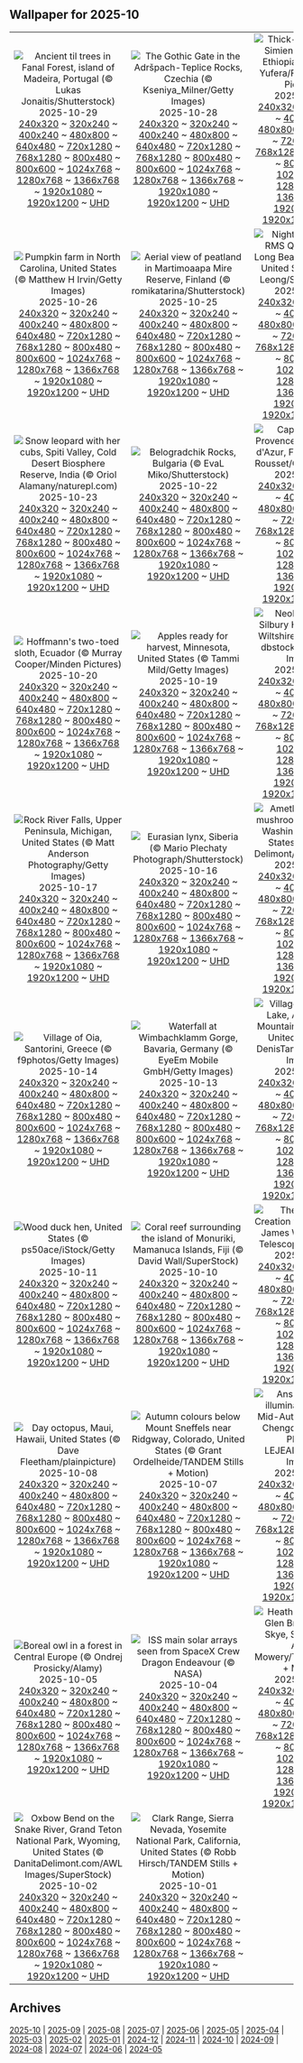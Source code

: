 ## Wallpaper for 2025-10
|      |      |      |
| :----: | :----: | :----: |
|![Ancient til trees in Fanal Forest, island of Madeira, Portugal (© Lukas Jonaitis/Shutterstock)](https://www.bing.com/th?id=OHR.FanalForest_ROW0809161285_320x240.jpg)<br />2025-10-29<br />[240x320](https://www.bing.com/th?id=OHR.FanalForest_ROW0809161285_240x320.jpg) ~ [320x240](https://www.bing.com/th?id=OHR.FanalForest_ROW0809161285_320x240.jpg) ~ [400x240](https://www.bing.com/th?id=OHR.FanalForest_ROW0809161285_400x240.jpg) ~ [480x800](https://www.bing.com/th?id=OHR.FanalForest_ROW0809161285_480x800.jpg) ~ [640x480](https://www.bing.com/th?id=OHR.FanalForest_ROW0809161285_640x480.jpg) ~ [720x1280](https://www.bing.com/th?id=OHR.FanalForest_ROW0809161285_720x1280.jpg) ~ [768x1280](https://www.bing.com/th?id=OHR.FanalForest_ROW0809161285_768x1280.jpg) ~ [800x480](https://www.bing.com/th?id=OHR.FanalForest_ROW0809161285_800x480.jpg) ~ [800x600](https://www.bing.com/th?id=OHR.FanalForest_ROW0809161285_800x600.jpg) ~ [1024x768](https://www.bing.com/th?id=OHR.FanalForest_ROW0809161285_1024x768.jpg) ~ [1280x768](https://www.bing.com/th?id=OHR.FanalForest_ROW0809161285_1280x768.jpg) ~ [1366x768](https://www.bing.com/th?id=OHR.FanalForest_ROW0809161285_1366x768.jpg) ~ [1920x1080](https://www.bing.com/th?id=OHR.FanalForest_ROW0809161285_1920x1080.jpg) ~ [1920x1200](https://www.bing.com/th?id=OHR.FanalForest_ROW0809161285_1920x1200.jpg) ~ [UHD](https://www.bing.com/th?id=OHR.FanalForest_ROW0809161285_UHD.jpg)|![The Gothic Gate in the Adršpach-Teplice Rocks, Czechia (© Kseniya_Milner/Getty Images)](https://www.bing.com/th?id=OHR.TepliceRocks_ROW0717999002_320x240.jpg)<br />2025-10-28<br />[240x320](https://www.bing.com/th?id=OHR.TepliceRocks_ROW0717999002_240x320.jpg) ~ [320x240](https://www.bing.com/th?id=OHR.TepliceRocks_ROW0717999002_320x240.jpg) ~ [400x240](https://www.bing.com/th?id=OHR.TepliceRocks_ROW0717999002_400x240.jpg) ~ [480x800](https://www.bing.com/th?id=OHR.TepliceRocks_ROW0717999002_480x800.jpg) ~ [640x480](https://www.bing.com/th?id=OHR.TepliceRocks_ROW0717999002_640x480.jpg) ~ [720x1280](https://www.bing.com/th?id=OHR.TepliceRocks_ROW0717999002_720x1280.jpg) ~ [768x1280](https://www.bing.com/th?id=OHR.TepliceRocks_ROW0717999002_768x1280.jpg) ~ [800x480](https://www.bing.com/th?id=OHR.TepliceRocks_ROW0717999002_800x480.jpg) ~ [800x600](https://www.bing.com/th?id=OHR.TepliceRocks_ROW0717999002_800x600.jpg) ~ [1024x768](https://www.bing.com/th?id=OHR.TepliceRocks_ROW0717999002_1024x768.jpg) ~ [1280x768](https://www.bing.com/th?id=OHR.TepliceRocks_ROW0717999002_1280x768.jpg) ~ [1366x768](https://www.bing.com/th?id=OHR.TepliceRocks_ROW0717999002_1366x768.jpg) ~ [1920x1080](https://www.bing.com/th?id=OHR.TepliceRocks_ROW0717999002_1920x1080.jpg) ~ [1920x1200](https://www.bing.com/th?id=OHR.TepliceRocks_ROW0717999002_1920x1200.jpg) ~ [UHD](https://www.bing.com/th?id=OHR.TepliceRocks_ROW0717999002_UHD.jpg)|![Thick-billed raven, Simien Mountains, Ethiopia (© Ignacio Yufera/FLPA/Minden Pictures)](https://www.bing.com/th?id=OHR.AfricanRaven_ROW0614133197_320x240.jpg)<br />2025-10-27<br />[240x320](https://www.bing.com/th?id=OHR.AfricanRaven_ROW0614133197_240x320.jpg) ~ [320x240](https://www.bing.com/th?id=OHR.AfricanRaven_ROW0614133197_320x240.jpg) ~ [400x240](https://www.bing.com/th?id=OHR.AfricanRaven_ROW0614133197_400x240.jpg) ~ [480x800](https://www.bing.com/th?id=OHR.AfricanRaven_ROW0614133197_480x800.jpg) ~ [640x480](https://www.bing.com/th?id=OHR.AfricanRaven_ROW0614133197_640x480.jpg) ~ [720x1280](https://www.bing.com/th?id=OHR.AfricanRaven_ROW0614133197_720x1280.jpg) ~ [768x1280](https://www.bing.com/th?id=OHR.AfricanRaven_ROW0614133197_768x1280.jpg) ~ [800x480](https://www.bing.com/th?id=OHR.AfricanRaven_ROW0614133197_800x480.jpg) ~ [800x600](https://www.bing.com/th?id=OHR.AfricanRaven_ROW0614133197_800x600.jpg) ~ [1024x768](https://www.bing.com/th?id=OHR.AfricanRaven_ROW0614133197_1024x768.jpg) ~ [1280x768](https://www.bing.com/th?id=OHR.AfricanRaven_ROW0614133197_1280x768.jpg) ~ [1366x768](https://www.bing.com/th?id=OHR.AfricanRaven_ROW0614133197_1366x768.jpg) ~ [1920x1080](https://www.bing.com/th?id=OHR.AfricanRaven_ROW0614133197_1920x1080.jpg) ~ [1920x1200](https://www.bing.com/th?id=OHR.AfricanRaven_ROW0614133197_1920x1200.jpg) ~ [UHD](https://www.bing.com/th?id=OHR.AfricanRaven_ROW0614133197_UHD.jpg)|
|![Pumpkin farm in North Carolina, United States (© Matthew H Irvin/Getty Images)](https://www.bing.com/th?id=OHR.PumpkinFarm_ROW0518823159_320x240.jpg)<br />2025-10-26<br />[240x320](https://www.bing.com/th?id=OHR.PumpkinFarm_ROW0518823159_240x320.jpg) ~ [320x240](https://www.bing.com/th?id=OHR.PumpkinFarm_ROW0518823159_320x240.jpg) ~ [400x240](https://www.bing.com/th?id=OHR.PumpkinFarm_ROW0518823159_400x240.jpg) ~ [480x800](https://www.bing.com/th?id=OHR.PumpkinFarm_ROW0518823159_480x800.jpg) ~ [640x480](https://www.bing.com/th?id=OHR.PumpkinFarm_ROW0518823159_640x480.jpg) ~ [720x1280](https://www.bing.com/th?id=OHR.PumpkinFarm_ROW0518823159_720x1280.jpg) ~ [768x1280](https://www.bing.com/th?id=OHR.PumpkinFarm_ROW0518823159_768x1280.jpg) ~ [800x480](https://www.bing.com/th?id=OHR.PumpkinFarm_ROW0518823159_800x480.jpg) ~ [800x600](https://www.bing.com/th?id=OHR.PumpkinFarm_ROW0518823159_800x600.jpg) ~ [1024x768](https://www.bing.com/th?id=OHR.PumpkinFarm_ROW0518823159_1024x768.jpg) ~ [1280x768](https://www.bing.com/th?id=OHR.PumpkinFarm_ROW0518823159_1280x768.jpg) ~ [1366x768](https://www.bing.com/th?id=OHR.PumpkinFarm_ROW0518823159_1366x768.jpg) ~ [1920x1080](https://www.bing.com/th?id=OHR.PumpkinFarm_ROW0518823159_1920x1080.jpg) ~ [1920x1200](https://www.bing.com/th?id=OHR.PumpkinFarm_ROW0518823159_1920x1200.jpg) ~ [UHD](https://www.bing.com/th?id=OHR.PumpkinFarm_ROW0518823159_UHD.jpg)|![Aerial view of peatland in Martimoaapa Mire Reserve, Finland (© romikatarina/Shutterstock)](https://www.bing.com/th?id=OHR.MartimoaapaFinland_ROW0416444680_320x240.jpg)<br />2025-10-25<br />[240x320](https://www.bing.com/th?id=OHR.MartimoaapaFinland_ROW0416444680_240x320.jpg) ~ [320x240](https://www.bing.com/th?id=OHR.MartimoaapaFinland_ROW0416444680_320x240.jpg) ~ [400x240](https://www.bing.com/th?id=OHR.MartimoaapaFinland_ROW0416444680_400x240.jpg) ~ [480x800](https://www.bing.com/th?id=OHR.MartimoaapaFinland_ROW0416444680_480x800.jpg) ~ [640x480](https://www.bing.com/th?id=OHR.MartimoaapaFinland_ROW0416444680_640x480.jpg) ~ [720x1280](https://www.bing.com/th?id=OHR.MartimoaapaFinland_ROW0416444680_720x1280.jpg) ~ [768x1280](https://www.bing.com/th?id=OHR.MartimoaapaFinland_ROW0416444680_768x1280.jpg) ~ [800x480](https://www.bing.com/th?id=OHR.MartimoaapaFinland_ROW0416444680_800x480.jpg) ~ [800x600](https://www.bing.com/th?id=OHR.MartimoaapaFinland_ROW0416444680_800x600.jpg) ~ [1024x768](https://www.bing.com/th?id=OHR.MartimoaapaFinland_ROW0416444680_1024x768.jpg) ~ [1280x768](https://www.bing.com/th?id=OHR.MartimoaapaFinland_ROW0416444680_1280x768.jpg) ~ [1366x768](https://www.bing.com/th?id=OHR.MartimoaapaFinland_ROW0416444680_1366x768.jpg) ~ [1920x1080](https://www.bing.com/th?id=OHR.MartimoaapaFinland_ROW0416444680_1920x1080.jpg) ~ [1920x1200](https://www.bing.com/th?id=OHR.MartimoaapaFinland_ROW0416444680_1920x1200.jpg) ~ [UHD](https://www.bing.com/th?id=OHR.MartimoaapaFinland_ROW0416444680_UHD.jpg)|![Night view of the RMS Queen Mary, Long Beach, California, United States (© Kit Leong/Shutterstock)](https://www.bing.com/th?id=OHR.QueenMary_ROW0248943301_320x240.jpg)<br />2025-10-24<br />[240x320](https://www.bing.com/th?id=OHR.QueenMary_ROW0248943301_240x320.jpg) ~ [320x240](https://www.bing.com/th?id=OHR.QueenMary_ROW0248943301_320x240.jpg) ~ [400x240](https://www.bing.com/th?id=OHR.QueenMary_ROW0248943301_400x240.jpg) ~ [480x800](https://www.bing.com/th?id=OHR.QueenMary_ROW0248943301_480x800.jpg) ~ [640x480](https://www.bing.com/th?id=OHR.QueenMary_ROW0248943301_640x480.jpg) ~ [720x1280](https://www.bing.com/th?id=OHR.QueenMary_ROW0248943301_720x1280.jpg) ~ [768x1280](https://www.bing.com/th?id=OHR.QueenMary_ROW0248943301_768x1280.jpg) ~ [800x480](https://www.bing.com/th?id=OHR.QueenMary_ROW0248943301_800x480.jpg) ~ [800x600](https://www.bing.com/th?id=OHR.QueenMary_ROW0248943301_800x600.jpg) ~ [1024x768](https://www.bing.com/th?id=OHR.QueenMary_ROW0248943301_1024x768.jpg) ~ [1280x768](https://www.bing.com/th?id=OHR.QueenMary_ROW0248943301_1280x768.jpg) ~ [1366x768](https://www.bing.com/th?id=OHR.QueenMary_ROW0248943301_1366x768.jpg) ~ [1920x1080](https://www.bing.com/th?id=OHR.QueenMary_ROW0248943301_1920x1080.jpg) ~ [1920x1200](https://www.bing.com/th?id=OHR.QueenMary_ROW0248943301_1920x1200.jpg) ~ [UHD](https://www.bing.com/th?id=OHR.QueenMary_ROW0248943301_UHD.jpg)|
|![Snow leopard with her cubs, Spiti Valley, Cold Desert Biosphere Reserve, India (© Oriol Alamany/naturepl.com)](https://www.bing.com/th?id=OHR.SnowLeopard_ROW0153710664_320x240.jpg)<br />2025-10-23<br />[240x320](https://www.bing.com/th?id=OHR.SnowLeopard_ROW0153710664_240x320.jpg) ~ [320x240](https://www.bing.com/th?id=OHR.SnowLeopard_ROW0153710664_320x240.jpg) ~ [400x240](https://www.bing.com/th?id=OHR.SnowLeopard_ROW0153710664_400x240.jpg) ~ [480x800](https://www.bing.com/th?id=OHR.SnowLeopard_ROW0153710664_480x800.jpg) ~ [640x480](https://www.bing.com/th?id=OHR.SnowLeopard_ROW0153710664_640x480.jpg) ~ [720x1280](https://www.bing.com/th?id=OHR.SnowLeopard_ROW0153710664_720x1280.jpg) ~ [768x1280](https://www.bing.com/th?id=OHR.SnowLeopard_ROW0153710664_768x1280.jpg) ~ [800x480](https://www.bing.com/th?id=OHR.SnowLeopard_ROW0153710664_800x480.jpg) ~ [800x600](https://www.bing.com/th?id=OHR.SnowLeopard_ROW0153710664_800x600.jpg) ~ [1024x768](https://www.bing.com/th?id=OHR.SnowLeopard_ROW0153710664_1024x768.jpg) ~ [1280x768](https://www.bing.com/th?id=OHR.SnowLeopard_ROW0153710664_1280x768.jpg) ~ [1366x768](https://www.bing.com/th?id=OHR.SnowLeopard_ROW0153710664_1366x768.jpg) ~ [1920x1080](https://www.bing.com/th?id=OHR.SnowLeopard_ROW0153710664_1920x1080.jpg) ~ [1920x1200](https://www.bing.com/th?id=OHR.SnowLeopard_ROW0153710664_1920x1200.jpg) ~ [UHD](https://www.bing.com/th?id=OHR.SnowLeopard_ROW0153710664_UHD.jpg)|![Belogradchik Rocks, Bulgaria (© EvaL Miko/Shutterstock)](https://www.bing.com/th?id=OHR.BulgariaRocks_ROW0047570938_320x240.jpg)<br />2025-10-22<br />[240x320](https://www.bing.com/th?id=OHR.BulgariaRocks_ROW0047570938_240x320.jpg) ~ [320x240](https://www.bing.com/th?id=OHR.BulgariaRocks_ROW0047570938_320x240.jpg) ~ [400x240](https://www.bing.com/th?id=OHR.BulgariaRocks_ROW0047570938_400x240.jpg) ~ [480x800](https://www.bing.com/th?id=OHR.BulgariaRocks_ROW0047570938_480x800.jpg) ~ [640x480](https://www.bing.com/th?id=OHR.BulgariaRocks_ROW0047570938_640x480.jpg) ~ [720x1280](https://www.bing.com/th?id=OHR.BulgariaRocks_ROW0047570938_720x1280.jpg) ~ [768x1280](https://www.bing.com/th?id=OHR.BulgariaRocks_ROW0047570938_768x1280.jpg) ~ [800x480](https://www.bing.com/th?id=OHR.BulgariaRocks_ROW0047570938_800x480.jpg) ~ [800x600](https://www.bing.com/th?id=OHR.BulgariaRocks_ROW0047570938_800x600.jpg) ~ [1024x768](https://www.bing.com/th?id=OHR.BulgariaRocks_ROW0047570938_1024x768.jpg) ~ [1280x768](https://www.bing.com/th?id=OHR.BulgariaRocks_ROW0047570938_1280x768.jpg) ~ [1366x768](https://www.bing.com/th?id=OHR.BulgariaRocks_ROW0047570938_1366x768.jpg) ~ [1920x1080](https://www.bing.com/th?id=OHR.BulgariaRocks_ROW0047570938_1920x1080.jpg) ~ [1920x1200](https://www.bing.com/th?id=OHR.BulgariaRocks_ROW0047570938_1920x1200.jpg) ~ [UHD](https://www.bing.com/th?id=OHR.BulgariaRocks_ROW0047570938_UHD.jpg)|![Cap d'Antibes, Provence-Alpes-Côte d'Azur, France (© Eric Rousset/Getty Images)](https://www.bing.com/th?id=OHR.CapAntibes_ROW9927091167_320x240.jpg)<br />2025-10-21<br />[240x320](https://www.bing.com/th?id=OHR.CapAntibes_ROW9927091167_240x320.jpg) ~ [320x240](https://www.bing.com/th?id=OHR.CapAntibes_ROW9927091167_320x240.jpg) ~ [400x240](https://www.bing.com/th?id=OHR.CapAntibes_ROW9927091167_400x240.jpg) ~ [480x800](https://www.bing.com/th?id=OHR.CapAntibes_ROW9927091167_480x800.jpg) ~ [640x480](https://www.bing.com/th?id=OHR.CapAntibes_ROW9927091167_640x480.jpg) ~ [720x1280](https://www.bing.com/th?id=OHR.CapAntibes_ROW9927091167_720x1280.jpg) ~ [768x1280](https://www.bing.com/th?id=OHR.CapAntibes_ROW9927091167_768x1280.jpg) ~ [800x480](https://www.bing.com/th?id=OHR.CapAntibes_ROW9927091167_800x480.jpg) ~ [800x600](https://www.bing.com/th?id=OHR.CapAntibes_ROW9927091167_800x600.jpg) ~ [1024x768](https://www.bing.com/th?id=OHR.CapAntibes_ROW9927091167_1024x768.jpg) ~ [1280x768](https://www.bing.com/th?id=OHR.CapAntibes_ROW9927091167_1280x768.jpg) ~ [1366x768](https://www.bing.com/th?id=OHR.CapAntibes_ROW9927091167_1366x768.jpg) ~ [1920x1080](https://www.bing.com/th?id=OHR.CapAntibes_ROW9927091167_1920x1080.jpg) ~ [1920x1200](https://www.bing.com/th?id=OHR.CapAntibes_ROW9927091167_1920x1200.jpg) ~ [UHD](https://www.bing.com/th?id=OHR.CapAntibes_ROW9927091167_UHD.jpg)|
|![Hoffmann's two-toed sloth, Ecuador (© Murray Cooper/Minden Pictures)](https://www.bing.com/th?id=OHR.HoffmansSloth_ROW9786631767_320x240.jpg)<br />2025-10-20<br />[240x320](https://www.bing.com/th?id=OHR.HoffmansSloth_ROW9786631767_240x320.jpg) ~ [320x240](https://www.bing.com/th?id=OHR.HoffmansSloth_ROW9786631767_320x240.jpg) ~ [400x240](https://www.bing.com/th?id=OHR.HoffmansSloth_ROW9786631767_400x240.jpg) ~ [480x800](https://www.bing.com/th?id=OHR.HoffmansSloth_ROW9786631767_480x800.jpg) ~ [640x480](https://www.bing.com/th?id=OHR.HoffmansSloth_ROW9786631767_640x480.jpg) ~ [720x1280](https://www.bing.com/th?id=OHR.HoffmansSloth_ROW9786631767_720x1280.jpg) ~ [768x1280](https://www.bing.com/th?id=OHR.HoffmansSloth_ROW9786631767_768x1280.jpg) ~ [800x480](https://www.bing.com/th?id=OHR.HoffmansSloth_ROW9786631767_800x480.jpg) ~ [800x600](https://www.bing.com/th?id=OHR.HoffmansSloth_ROW9786631767_800x600.jpg) ~ [1024x768](https://www.bing.com/th?id=OHR.HoffmansSloth_ROW9786631767_1024x768.jpg) ~ [1280x768](https://www.bing.com/th?id=OHR.HoffmansSloth_ROW9786631767_1280x768.jpg) ~ [1366x768](https://www.bing.com/th?id=OHR.HoffmansSloth_ROW9786631767_1366x768.jpg) ~ [1920x1080](https://www.bing.com/th?id=OHR.HoffmansSloth_ROW9786631767_1920x1080.jpg) ~ [1920x1200](https://www.bing.com/th?id=OHR.HoffmansSloth_ROW9786631767_1920x1200.jpg) ~ [UHD](https://www.bing.com/th?id=OHR.HoffmansSloth_ROW9786631767_UHD.jpg)|![Apples ready for harvest, Minnesota, United States (© Tammi Mild/Getty Images)](https://www.bing.com/th?id=OHR.AppleHarvest_ROW9692877404_320x240.jpg)<br />2025-10-19<br />[240x320](https://www.bing.com/th?id=OHR.AppleHarvest_ROW9692877404_240x320.jpg) ~ [320x240](https://www.bing.com/th?id=OHR.AppleHarvest_ROW9692877404_320x240.jpg) ~ [400x240](https://www.bing.com/th?id=OHR.AppleHarvest_ROW9692877404_400x240.jpg) ~ [480x800](https://www.bing.com/th?id=OHR.AppleHarvest_ROW9692877404_480x800.jpg) ~ [640x480](https://www.bing.com/th?id=OHR.AppleHarvest_ROW9692877404_640x480.jpg) ~ [720x1280](https://www.bing.com/th?id=OHR.AppleHarvest_ROW9692877404_720x1280.jpg) ~ [768x1280](https://www.bing.com/th?id=OHR.AppleHarvest_ROW9692877404_768x1280.jpg) ~ [800x480](https://www.bing.com/th?id=OHR.AppleHarvest_ROW9692877404_800x480.jpg) ~ [800x600](https://www.bing.com/th?id=OHR.AppleHarvest_ROW9692877404_800x600.jpg) ~ [1024x768](https://www.bing.com/th?id=OHR.AppleHarvest_ROW9692877404_1024x768.jpg) ~ [1280x768](https://www.bing.com/th?id=OHR.AppleHarvest_ROW9692877404_1280x768.jpg) ~ [1366x768](https://www.bing.com/th?id=OHR.AppleHarvest_ROW9692877404_1366x768.jpg) ~ [1920x1080](https://www.bing.com/th?id=OHR.AppleHarvest_ROW9692877404_1920x1080.jpg) ~ [1920x1200](https://www.bing.com/th?id=OHR.AppleHarvest_ROW9692877404_1920x1200.jpg) ~ [UHD](https://www.bing.com/th?id=OHR.AppleHarvest_ROW9692877404_UHD.jpg)|![Neolithic site of Silbury Hill, Tilshead, Wiltshire, England (© dbstockphoto/Getty Images)](https://www.bing.com/th?id=OHR.SilburyHill_ROW9508999634_320x240.jpg)<br />2025-10-18<br />[240x320](https://www.bing.com/th?id=OHR.SilburyHill_ROW9508999634_240x320.jpg) ~ [320x240](https://www.bing.com/th?id=OHR.SilburyHill_ROW9508999634_320x240.jpg) ~ [400x240](https://www.bing.com/th?id=OHR.SilburyHill_ROW9508999634_400x240.jpg) ~ [480x800](https://www.bing.com/th?id=OHR.SilburyHill_ROW9508999634_480x800.jpg) ~ [640x480](https://www.bing.com/th?id=OHR.SilburyHill_ROW9508999634_640x480.jpg) ~ [720x1280](https://www.bing.com/th?id=OHR.SilburyHill_ROW9508999634_720x1280.jpg) ~ [768x1280](https://www.bing.com/th?id=OHR.SilburyHill_ROW9508999634_768x1280.jpg) ~ [800x480](https://www.bing.com/th?id=OHR.SilburyHill_ROW9508999634_800x480.jpg) ~ [800x600](https://www.bing.com/th?id=OHR.SilburyHill_ROW9508999634_800x600.jpg) ~ [1024x768](https://www.bing.com/th?id=OHR.SilburyHill_ROW9508999634_1024x768.jpg) ~ [1280x768](https://www.bing.com/th?id=OHR.SilburyHill_ROW9508999634_1280x768.jpg) ~ [1366x768](https://www.bing.com/th?id=OHR.SilburyHill_ROW9508999634_1366x768.jpg) ~ [1920x1080](https://www.bing.com/th?id=OHR.SilburyHill_ROW9508999634_1920x1080.jpg) ~ [1920x1200](https://www.bing.com/th?id=OHR.SilburyHill_ROW9508999634_1920x1200.jpg) ~ [UHD](https://www.bing.com/th?id=OHR.SilburyHill_ROW9508999634_UHD.jpg)|
|![Rock River Falls, Upper Peninsula, Michigan, United States (© Matt Anderson Photography/Getty Images)](https://www.bing.com/th?id=OHR.RockRiverFalls_ROW9398171921_320x240.jpg)<br />2025-10-17<br />[240x320](https://www.bing.com/th?id=OHR.RockRiverFalls_ROW9398171921_240x320.jpg) ~ [320x240](https://www.bing.com/th?id=OHR.RockRiverFalls_ROW9398171921_320x240.jpg) ~ [400x240](https://www.bing.com/th?id=OHR.RockRiverFalls_ROW9398171921_400x240.jpg) ~ [480x800](https://www.bing.com/th?id=OHR.RockRiverFalls_ROW9398171921_480x800.jpg) ~ [640x480](https://www.bing.com/th?id=OHR.RockRiverFalls_ROW9398171921_640x480.jpg) ~ [720x1280](https://www.bing.com/th?id=OHR.RockRiverFalls_ROW9398171921_720x1280.jpg) ~ [768x1280](https://www.bing.com/th?id=OHR.RockRiverFalls_ROW9398171921_768x1280.jpg) ~ [800x480](https://www.bing.com/th?id=OHR.RockRiverFalls_ROW9398171921_800x480.jpg) ~ [800x600](https://www.bing.com/th?id=OHR.RockRiverFalls_ROW9398171921_800x600.jpg) ~ [1024x768](https://www.bing.com/th?id=OHR.RockRiverFalls_ROW9398171921_1024x768.jpg) ~ [1280x768](https://www.bing.com/th?id=OHR.RockRiverFalls_ROW9398171921_1280x768.jpg) ~ [1366x768](https://www.bing.com/th?id=OHR.RockRiverFalls_ROW9398171921_1366x768.jpg) ~ [1920x1080](https://www.bing.com/th?id=OHR.RockRiverFalls_ROW9398171921_1920x1080.jpg) ~ [1920x1200](https://www.bing.com/th?id=OHR.RockRiverFalls_ROW9398171921_1920x1200.jpg) ~ [UHD](https://www.bing.com/th?id=OHR.RockRiverFalls_ROW9398171921_UHD.jpg)|![Eurasian lynx, Siberia (© Mario Plechaty Photograph/Shutterstock)](https://www.bing.com/th?id=OHR.SiberianLynx_ROW0430935564_320x240.jpg)<br />2025-10-16<br />[240x320](https://www.bing.com/th?id=OHR.SiberianLynx_ROW0430935564_240x320.jpg) ~ [320x240](https://www.bing.com/th?id=OHR.SiberianLynx_ROW0430935564_320x240.jpg) ~ [400x240](https://www.bing.com/th?id=OHR.SiberianLynx_ROW0430935564_400x240.jpg) ~ [480x800](https://www.bing.com/th?id=OHR.SiberianLynx_ROW0430935564_480x800.jpg) ~ [640x480](https://www.bing.com/th?id=OHR.SiberianLynx_ROW0430935564_640x480.jpg) ~ [720x1280](https://www.bing.com/th?id=OHR.SiberianLynx_ROW0430935564_720x1280.jpg) ~ [768x1280](https://www.bing.com/th?id=OHR.SiberianLynx_ROW0430935564_768x1280.jpg) ~ [800x480](https://www.bing.com/th?id=OHR.SiberianLynx_ROW0430935564_800x480.jpg) ~ [800x600](https://www.bing.com/th?id=OHR.SiberianLynx_ROW0430935564_800x600.jpg) ~ [1024x768](https://www.bing.com/th?id=OHR.SiberianLynx_ROW0430935564_1024x768.jpg) ~ [1280x768](https://www.bing.com/th?id=OHR.SiberianLynx_ROW0430935564_1280x768.jpg) ~ [1366x768](https://www.bing.com/th?id=OHR.SiberianLynx_ROW0430935564_1366x768.jpg) ~ [1920x1080](https://www.bing.com/th?id=OHR.SiberianLynx_ROW0430935564_1920x1080.jpg) ~ [1920x1200](https://www.bing.com/th?id=OHR.SiberianLynx_ROW0430935564_1920x1200.jpg) ~ [UHD](https://www.bing.com/th?id=OHR.SiberianLynx_ROW0430935564_UHD.jpg)|![Amethyst laccaria mushrooms, Seabeck, Washington, United States (© Danita Delimont/Shutterstock)](https://www.bing.com/th?id=OHR.AmethystLaccaria_ROW0300500776_320x240.jpg)<br />2025-10-15<br />[240x320](https://www.bing.com/th?id=OHR.AmethystLaccaria_ROW0300500776_240x320.jpg) ~ [320x240](https://www.bing.com/th?id=OHR.AmethystLaccaria_ROW0300500776_320x240.jpg) ~ [400x240](https://www.bing.com/th?id=OHR.AmethystLaccaria_ROW0300500776_400x240.jpg) ~ [480x800](https://www.bing.com/th?id=OHR.AmethystLaccaria_ROW0300500776_480x800.jpg) ~ [640x480](https://www.bing.com/th?id=OHR.AmethystLaccaria_ROW0300500776_640x480.jpg) ~ [720x1280](https://www.bing.com/th?id=OHR.AmethystLaccaria_ROW0300500776_720x1280.jpg) ~ [768x1280](https://www.bing.com/th?id=OHR.AmethystLaccaria_ROW0300500776_768x1280.jpg) ~ [800x480](https://www.bing.com/th?id=OHR.AmethystLaccaria_ROW0300500776_800x480.jpg) ~ [800x600](https://www.bing.com/th?id=OHR.AmethystLaccaria_ROW0300500776_800x600.jpg) ~ [1024x768](https://www.bing.com/th?id=OHR.AmethystLaccaria_ROW0300500776_1024x768.jpg) ~ [1280x768](https://www.bing.com/th?id=OHR.AmethystLaccaria_ROW0300500776_1280x768.jpg) ~ [1366x768](https://www.bing.com/th?id=OHR.AmethystLaccaria_ROW0300500776_1366x768.jpg) ~ [1920x1080](https://www.bing.com/th?id=OHR.AmethystLaccaria_ROW0300500776_1920x1080.jpg) ~ [1920x1200](https://www.bing.com/th?id=OHR.AmethystLaccaria_ROW0300500776_1920x1200.jpg) ~ [UHD](https://www.bing.com/th?id=OHR.AmethystLaccaria_ROW0300500776_UHD.jpg)|
|![Village of Oia, Santorini, Greece (© f9photos/Getty Images)](https://www.bing.com/th?id=OHR.OiaSantorini_ROW0156825358_320x240.jpg)<br />2025-10-14<br />[240x320](https://www.bing.com/th?id=OHR.OiaSantorini_ROW0156825358_240x320.jpg) ~ [320x240](https://www.bing.com/th?id=OHR.OiaSantorini_ROW0156825358_320x240.jpg) ~ [400x240](https://www.bing.com/th?id=OHR.OiaSantorini_ROW0156825358_400x240.jpg) ~ [480x800](https://www.bing.com/th?id=OHR.OiaSantorini_ROW0156825358_480x800.jpg) ~ [640x480](https://www.bing.com/th?id=OHR.OiaSantorini_ROW0156825358_640x480.jpg) ~ [720x1280](https://www.bing.com/th?id=OHR.OiaSantorini_ROW0156825358_720x1280.jpg) ~ [768x1280](https://www.bing.com/th?id=OHR.OiaSantorini_ROW0156825358_768x1280.jpg) ~ [800x480](https://www.bing.com/th?id=OHR.OiaSantorini_ROW0156825358_800x480.jpg) ~ [800x600](https://www.bing.com/th?id=OHR.OiaSantorini_ROW0156825358_800x600.jpg) ~ [1024x768](https://www.bing.com/th?id=OHR.OiaSantorini_ROW0156825358_1024x768.jpg) ~ [1280x768](https://www.bing.com/th?id=OHR.OiaSantorini_ROW0156825358_1280x768.jpg) ~ [1366x768](https://www.bing.com/th?id=OHR.OiaSantorini_ROW0156825358_1366x768.jpg) ~ [1920x1080](https://www.bing.com/th?id=OHR.OiaSantorini_ROW0156825358_1920x1080.jpg) ~ [1920x1200](https://www.bing.com/th?id=OHR.OiaSantorini_ROW0156825358_1920x1200.jpg) ~ [UHD](https://www.bing.com/th?id=OHR.OiaSantorini_ROW0156825358_UHD.jpg)|![Waterfall at Wimbachklamm Gorge, Bavaria, Germany (© EyeEm Mobile GmbH/Getty Images)](https://www.bing.com/th?id=OHR.HinterseeWaterfall_ROW0045640204_320x240.jpg)<br />2025-10-13<br />[240x320](https://www.bing.com/th?id=OHR.HinterseeWaterfall_ROW0045640204_240x320.jpg) ~ [320x240](https://www.bing.com/th?id=OHR.HinterseeWaterfall_ROW0045640204_320x240.jpg) ~ [400x240](https://www.bing.com/th?id=OHR.HinterseeWaterfall_ROW0045640204_400x240.jpg) ~ [480x800](https://www.bing.com/th?id=OHR.HinterseeWaterfall_ROW0045640204_480x800.jpg) ~ [640x480](https://www.bing.com/th?id=OHR.HinterseeWaterfall_ROW0045640204_640x480.jpg) ~ [720x1280](https://www.bing.com/th?id=OHR.HinterseeWaterfall_ROW0045640204_720x1280.jpg) ~ [768x1280](https://www.bing.com/th?id=OHR.HinterseeWaterfall_ROW0045640204_768x1280.jpg) ~ [800x480](https://www.bing.com/th?id=OHR.HinterseeWaterfall_ROW0045640204_800x480.jpg) ~ [800x600](https://www.bing.com/th?id=OHR.HinterseeWaterfall_ROW0045640204_800x600.jpg) ~ [1024x768](https://www.bing.com/th?id=OHR.HinterseeWaterfall_ROW0045640204_1024x768.jpg) ~ [1280x768](https://www.bing.com/th?id=OHR.HinterseeWaterfall_ROW0045640204_1280x768.jpg) ~ [1366x768](https://www.bing.com/th?id=OHR.HinterseeWaterfall_ROW0045640204_1366x768.jpg) ~ [1920x1080](https://www.bing.com/th?id=OHR.HinterseeWaterfall_ROW0045640204_1920x1080.jpg) ~ [1920x1200](https://www.bing.com/th?id=OHR.HinterseeWaterfall_ROW0045640204_1920x1200.jpg) ~ [UHD](https://www.bing.com/th?id=OHR.HinterseeWaterfall_ROW0045640204_UHD.jpg)|![Village of Saranac Lake, Adirondack Mountains, New York, United States (© DenisTangneyJr/Getty Images)](https://www.bing.com/th?id=OHR.SaranacLake_ROW9913011112_320x240.jpg)<br />2025-10-12<br />[240x320](https://www.bing.com/th?id=OHR.SaranacLake_ROW9913011112_240x320.jpg) ~ [320x240](https://www.bing.com/th?id=OHR.SaranacLake_ROW9913011112_320x240.jpg) ~ [400x240](https://www.bing.com/th?id=OHR.SaranacLake_ROW9913011112_400x240.jpg) ~ [480x800](https://www.bing.com/th?id=OHR.SaranacLake_ROW9913011112_480x800.jpg) ~ [640x480](https://www.bing.com/th?id=OHR.SaranacLake_ROW9913011112_640x480.jpg) ~ [720x1280](https://www.bing.com/th?id=OHR.SaranacLake_ROW9913011112_720x1280.jpg) ~ [768x1280](https://www.bing.com/th?id=OHR.SaranacLake_ROW9913011112_768x1280.jpg) ~ [800x480](https://www.bing.com/th?id=OHR.SaranacLake_ROW9913011112_800x480.jpg) ~ [800x600](https://www.bing.com/th?id=OHR.SaranacLake_ROW9913011112_800x600.jpg) ~ [1024x768](https://www.bing.com/th?id=OHR.SaranacLake_ROW9913011112_1024x768.jpg) ~ [1280x768](https://www.bing.com/th?id=OHR.SaranacLake_ROW9913011112_1280x768.jpg) ~ [1366x768](https://www.bing.com/th?id=OHR.SaranacLake_ROW9913011112_1366x768.jpg) ~ [1920x1080](https://www.bing.com/th?id=OHR.SaranacLake_ROW9913011112_1920x1080.jpg) ~ [1920x1200](https://www.bing.com/th?id=OHR.SaranacLake_ROW9913011112_1920x1200.jpg) ~ [UHD](https://www.bing.com/th?id=OHR.SaranacLake_ROW9913011112_UHD.jpg)|
|![Wood duck hen, United States (© ps50ace/iStock/Getty Images)](https://www.bing.com/th?id=OHR.WoodDuckHen_ROW9793950559_320x240.jpg)<br />2025-10-11<br />[240x320](https://www.bing.com/th?id=OHR.WoodDuckHen_ROW9793950559_240x320.jpg) ~ [320x240](https://www.bing.com/th?id=OHR.WoodDuckHen_ROW9793950559_320x240.jpg) ~ [400x240](https://www.bing.com/th?id=OHR.WoodDuckHen_ROW9793950559_400x240.jpg) ~ [480x800](https://www.bing.com/th?id=OHR.WoodDuckHen_ROW9793950559_480x800.jpg) ~ [640x480](https://www.bing.com/th?id=OHR.WoodDuckHen_ROW9793950559_640x480.jpg) ~ [720x1280](https://www.bing.com/th?id=OHR.WoodDuckHen_ROW9793950559_720x1280.jpg) ~ [768x1280](https://www.bing.com/th?id=OHR.WoodDuckHen_ROW9793950559_768x1280.jpg) ~ [800x480](https://www.bing.com/th?id=OHR.WoodDuckHen_ROW9793950559_800x480.jpg) ~ [800x600](https://www.bing.com/th?id=OHR.WoodDuckHen_ROW9793950559_800x600.jpg) ~ [1024x768](https://www.bing.com/th?id=OHR.WoodDuckHen_ROW9793950559_1024x768.jpg) ~ [1280x768](https://www.bing.com/th?id=OHR.WoodDuckHen_ROW9793950559_1280x768.jpg) ~ [1366x768](https://www.bing.com/th?id=OHR.WoodDuckHen_ROW9793950559_1366x768.jpg) ~ [1920x1080](https://www.bing.com/th?id=OHR.WoodDuckHen_ROW9793950559_1920x1080.jpg) ~ [1920x1200](https://www.bing.com/th?id=OHR.WoodDuckHen_ROW9793950559_1920x1200.jpg) ~ [UHD](https://www.bing.com/th?id=OHR.WoodDuckHen_ROW9793950559_UHD.jpg)|![Coral reef surrounding the island of Monuriki, Mamanuca Islands, Fiji (© David Wall/SuperStock)](https://www.bing.com/th?id=OHR.MonurikiFiji_ROW9654134811_320x240.jpg)<br />2025-10-10<br />[240x320](https://www.bing.com/th?id=OHR.MonurikiFiji_ROW9654134811_240x320.jpg) ~ [320x240](https://www.bing.com/th?id=OHR.MonurikiFiji_ROW9654134811_320x240.jpg) ~ [400x240](https://www.bing.com/th?id=OHR.MonurikiFiji_ROW9654134811_400x240.jpg) ~ [480x800](https://www.bing.com/th?id=OHR.MonurikiFiji_ROW9654134811_480x800.jpg) ~ [640x480](https://www.bing.com/th?id=OHR.MonurikiFiji_ROW9654134811_640x480.jpg) ~ [720x1280](https://www.bing.com/th?id=OHR.MonurikiFiji_ROW9654134811_720x1280.jpg) ~ [768x1280](https://www.bing.com/th?id=OHR.MonurikiFiji_ROW9654134811_768x1280.jpg) ~ [800x480](https://www.bing.com/th?id=OHR.MonurikiFiji_ROW9654134811_800x480.jpg) ~ [800x600](https://www.bing.com/th?id=OHR.MonurikiFiji_ROW9654134811_800x600.jpg) ~ [1024x768](https://www.bing.com/th?id=OHR.MonurikiFiji_ROW9654134811_1024x768.jpg) ~ [1280x768](https://www.bing.com/th?id=OHR.MonurikiFiji_ROW9654134811_1280x768.jpg) ~ [1366x768](https://www.bing.com/th?id=OHR.MonurikiFiji_ROW9654134811_1366x768.jpg) ~ [1920x1080](https://www.bing.com/th?id=OHR.MonurikiFiji_ROW9654134811_1920x1080.jpg) ~ [1920x1200](https://www.bing.com/th?id=OHR.MonurikiFiji_ROW9654134811_1920x1200.jpg) ~ [UHD](https://www.bing.com/th?id=OHR.MonurikiFiji_ROW9654134811_UHD.jpg)|![The Pillars of Creation viewed by the James Webb Space Telescope (© NASA)](https://www.bing.com/th?id=OHR.WebbPillars_ROW9564633470_320x240.jpg)<br />2025-10-09<br />[240x320](https://www.bing.com/th?id=OHR.WebbPillars_ROW9564633470_240x320.jpg) ~ [320x240](https://www.bing.com/th?id=OHR.WebbPillars_ROW9564633470_320x240.jpg) ~ [400x240](https://www.bing.com/th?id=OHR.WebbPillars_ROW9564633470_400x240.jpg) ~ [480x800](https://www.bing.com/th?id=OHR.WebbPillars_ROW9564633470_480x800.jpg) ~ [640x480](https://www.bing.com/th?id=OHR.WebbPillars_ROW9564633470_640x480.jpg) ~ [720x1280](https://www.bing.com/th?id=OHR.WebbPillars_ROW9564633470_720x1280.jpg) ~ [768x1280](https://www.bing.com/th?id=OHR.WebbPillars_ROW9564633470_768x1280.jpg) ~ [800x480](https://www.bing.com/th?id=OHR.WebbPillars_ROW9564633470_800x480.jpg) ~ [800x600](https://www.bing.com/th?id=OHR.WebbPillars_ROW9564633470_800x600.jpg) ~ [1024x768](https://www.bing.com/th?id=OHR.WebbPillars_ROW9564633470_1024x768.jpg) ~ [1280x768](https://www.bing.com/th?id=OHR.WebbPillars_ROW9564633470_1280x768.jpg) ~ [1366x768](https://www.bing.com/th?id=OHR.WebbPillars_ROW9564633470_1366x768.jpg) ~ [1920x1080](https://www.bing.com/th?id=OHR.WebbPillars_ROW9564633470_1920x1080.jpg) ~ [1920x1200](https://www.bing.com/th?id=OHR.WebbPillars_ROW9564633470_1920x1200.jpg) ~ [UHD](https://www.bing.com/th?id=OHR.WebbPillars_ROW9564633470_UHD.jpg)|
|![Day octopus, Maui, Hawaii, United States (© Dave Fleetham/plainpicture)](https://www.bing.com/th?id=OHR.OctopusCyanea_ROW4586818693_320x240.jpg)<br />2025-10-08<br />[240x320](https://www.bing.com/th?id=OHR.OctopusCyanea_ROW4586818693_240x320.jpg) ~ [320x240](https://www.bing.com/th?id=OHR.OctopusCyanea_ROW4586818693_320x240.jpg) ~ [400x240](https://www.bing.com/th?id=OHR.OctopusCyanea_ROW4586818693_400x240.jpg) ~ [480x800](https://www.bing.com/th?id=OHR.OctopusCyanea_ROW4586818693_480x800.jpg) ~ [640x480](https://www.bing.com/th?id=OHR.OctopusCyanea_ROW4586818693_640x480.jpg) ~ [720x1280](https://www.bing.com/th?id=OHR.OctopusCyanea_ROW4586818693_720x1280.jpg) ~ [768x1280](https://www.bing.com/th?id=OHR.OctopusCyanea_ROW4586818693_768x1280.jpg) ~ [800x480](https://www.bing.com/th?id=OHR.OctopusCyanea_ROW4586818693_800x480.jpg) ~ [800x600](https://www.bing.com/th?id=OHR.OctopusCyanea_ROW4586818693_800x600.jpg) ~ [1024x768](https://www.bing.com/th?id=OHR.OctopusCyanea_ROW4586818693_1024x768.jpg) ~ [1280x768](https://www.bing.com/th?id=OHR.OctopusCyanea_ROW4586818693_1280x768.jpg) ~ [1366x768](https://www.bing.com/th?id=OHR.OctopusCyanea_ROW4586818693_1366x768.jpg) ~ [1920x1080](https://www.bing.com/th?id=OHR.OctopusCyanea_ROW4586818693_1920x1080.jpg) ~ [1920x1200](https://www.bing.com/th?id=OHR.OctopusCyanea_ROW4586818693_1920x1200.jpg) ~ [UHD](https://www.bing.com/th?id=OHR.OctopusCyanea_ROW4586818693_UHD.jpg)|![Autumn colours below Mount Sneffels near Ridgway, Colorado, United States (© Grant Ordelheide/TANDEM Stills + Motion)](https://www.bing.com/th?id=OHR.RidgwayAspens_ROW4668132017_320x240.jpg)<br />2025-10-07<br />[240x320](https://www.bing.com/th?id=OHR.RidgwayAspens_ROW4668132017_240x320.jpg) ~ [320x240](https://www.bing.com/th?id=OHR.RidgwayAspens_ROW4668132017_320x240.jpg) ~ [400x240](https://www.bing.com/th?id=OHR.RidgwayAspens_ROW4668132017_400x240.jpg) ~ [480x800](https://www.bing.com/th?id=OHR.RidgwayAspens_ROW4668132017_480x800.jpg) ~ [640x480](https://www.bing.com/th?id=OHR.RidgwayAspens_ROW4668132017_640x480.jpg) ~ [720x1280](https://www.bing.com/th?id=OHR.RidgwayAspens_ROW4668132017_720x1280.jpg) ~ [768x1280](https://www.bing.com/th?id=OHR.RidgwayAspens_ROW4668132017_768x1280.jpg) ~ [800x480](https://www.bing.com/th?id=OHR.RidgwayAspens_ROW4668132017_800x480.jpg) ~ [800x600](https://www.bing.com/th?id=OHR.RidgwayAspens_ROW4668132017_800x600.jpg) ~ [1024x768](https://www.bing.com/th?id=OHR.RidgwayAspens_ROW4668132017_1024x768.jpg) ~ [1280x768](https://www.bing.com/th?id=OHR.RidgwayAspens_ROW4668132017_1280x768.jpg) ~ [1366x768](https://www.bing.com/th?id=OHR.RidgwayAspens_ROW4668132017_1366x768.jpg) ~ [1920x1080](https://www.bing.com/th?id=OHR.RidgwayAspens_ROW4668132017_1920x1080.jpg) ~ [1920x1200](https://www.bing.com/th?id=OHR.RidgwayAspens_ROW4668132017_1920x1200.jpg) ~ [UHD](https://www.bing.com/th?id=OHR.RidgwayAspens_ROW4668132017_UHD.jpg)|![Anshun Bridge illuminated for the Mid-Autumn Festival, Chengdu, China (© Philippe LEJEANVRE/Getty Images)](https://www.bing.com/th?id=OHR.AnshunBridge_ROW9179881328_320x240.jpg)<br />2025-10-06<br />[240x320](https://www.bing.com/th?id=OHR.AnshunBridge_ROW9179881328_240x320.jpg) ~ [320x240](https://www.bing.com/th?id=OHR.AnshunBridge_ROW9179881328_320x240.jpg) ~ [400x240](https://www.bing.com/th?id=OHR.AnshunBridge_ROW9179881328_400x240.jpg) ~ [480x800](https://www.bing.com/th?id=OHR.AnshunBridge_ROW9179881328_480x800.jpg) ~ [640x480](https://www.bing.com/th?id=OHR.AnshunBridge_ROW9179881328_640x480.jpg) ~ [720x1280](https://www.bing.com/th?id=OHR.AnshunBridge_ROW9179881328_720x1280.jpg) ~ [768x1280](https://www.bing.com/th?id=OHR.AnshunBridge_ROW9179881328_768x1280.jpg) ~ [800x480](https://www.bing.com/th?id=OHR.AnshunBridge_ROW9179881328_800x480.jpg) ~ [800x600](https://www.bing.com/th?id=OHR.AnshunBridge_ROW9179881328_800x600.jpg) ~ [1024x768](https://www.bing.com/th?id=OHR.AnshunBridge_ROW9179881328_1024x768.jpg) ~ [1280x768](https://www.bing.com/th?id=OHR.AnshunBridge_ROW9179881328_1280x768.jpg) ~ [1366x768](https://www.bing.com/th?id=OHR.AnshunBridge_ROW9179881328_1366x768.jpg) ~ [1920x1080](https://www.bing.com/th?id=OHR.AnshunBridge_ROW9179881328_1920x1080.jpg) ~ [1920x1200](https://www.bing.com/th?id=OHR.AnshunBridge_ROW9179881328_1920x1200.jpg) ~ [UHD](https://www.bing.com/th?id=OHR.AnshunBridge_ROW9179881328_UHD.jpg)|
|![Boreal owl in a forest in Central Europe (© Ondrej Prosicky/Alamy)](https://www.bing.com/th?id=OHR.TeacherOwl_ROW9041107583_320x240.jpg)<br />2025-10-05<br />[240x320](https://www.bing.com/th?id=OHR.TeacherOwl_ROW9041107583_240x320.jpg) ~ [320x240](https://www.bing.com/th?id=OHR.TeacherOwl_ROW9041107583_320x240.jpg) ~ [400x240](https://www.bing.com/th?id=OHR.TeacherOwl_ROW9041107583_400x240.jpg) ~ [480x800](https://www.bing.com/th?id=OHR.TeacherOwl_ROW9041107583_480x800.jpg) ~ [640x480](https://www.bing.com/th?id=OHR.TeacherOwl_ROW9041107583_640x480.jpg) ~ [720x1280](https://www.bing.com/th?id=OHR.TeacherOwl_ROW9041107583_720x1280.jpg) ~ [768x1280](https://www.bing.com/th?id=OHR.TeacherOwl_ROW9041107583_768x1280.jpg) ~ [800x480](https://www.bing.com/th?id=OHR.TeacherOwl_ROW9041107583_800x480.jpg) ~ [800x600](https://www.bing.com/th?id=OHR.TeacherOwl_ROW9041107583_800x600.jpg) ~ [1024x768](https://www.bing.com/th?id=OHR.TeacherOwl_ROW9041107583_1024x768.jpg) ~ [1280x768](https://www.bing.com/th?id=OHR.TeacherOwl_ROW9041107583_1280x768.jpg) ~ [1366x768](https://www.bing.com/th?id=OHR.TeacherOwl_ROW9041107583_1366x768.jpg) ~ [1920x1080](https://www.bing.com/th?id=OHR.TeacherOwl_ROW9041107583_1920x1080.jpg) ~ [1920x1200](https://www.bing.com/th?id=OHR.TeacherOwl_ROW9041107583_1920x1200.jpg) ~ [UHD](https://www.bing.com/th?id=OHR.TeacherOwl_ROW9041107583_UHD.jpg)|![ISS main solar arrays seen from SpaceX Crew Dragon Endeavour (© NASA)](https://www.bing.com/th?id=OHR.DragonEndeavour_ROW8867251205_320x240.jpg)<br />2025-10-04<br />[240x320](https://www.bing.com/th?id=OHR.DragonEndeavour_ROW8867251205_240x320.jpg) ~ [320x240](https://www.bing.com/th?id=OHR.DragonEndeavour_ROW8867251205_320x240.jpg) ~ [400x240](https://www.bing.com/th?id=OHR.DragonEndeavour_ROW8867251205_400x240.jpg) ~ [480x800](https://www.bing.com/th?id=OHR.DragonEndeavour_ROW8867251205_480x800.jpg) ~ [640x480](https://www.bing.com/th?id=OHR.DragonEndeavour_ROW8867251205_640x480.jpg) ~ [720x1280](https://www.bing.com/th?id=OHR.DragonEndeavour_ROW8867251205_720x1280.jpg) ~ [768x1280](https://www.bing.com/th?id=OHR.DragonEndeavour_ROW8867251205_768x1280.jpg) ~ [800x480](https://www.bing.com/th?id=OHR.DragonEndeavour_ROW8867251205_800x480.jpg) ~ [800x600](https://www.bing.com/th?id=OHR.DragonEndeavour_ROW8867251205_800x600.jpg) ~ [1024x768](https://www.bing.com/th?id=OHR.DragonEndeavour_ROW8867251205_1024x768.jpg) ~ [1280x768](https://www.bing.com/th?id=OHR.DragonEndeavour_ROW8867251205_1280x768.jpg) ~ [1366x768](https://www.bing.com/th?id=OHR.DragonEndeavour_ROW8867251205_1366x768.jpg) ~ [1920x1080](https://www.bing.com/th?id=OHR.DragonEndeavour_ROW8867251205_1920x1080.jpg) ~ [1920x1200](https://www.bing.com/th?id=OHR.DragonEndeavour_ROW8867251205_1920x1200.jpg) ~ [UHD](https://www.bing.com/th?id=OHR.DragonEndeavour_ROW8867251205_UHD.jpg)|![Heather growing in Glen Brittle, Isle of Skye, Scotland (© Adam Mowery/TANDEM Stills + Motion)](https://www.bing.com/th?id=OHR.SkyeHeather_ROW6254655210_320x240.jpg)<br />2025-10-03<br />[240x320](https://www.bing.com/th?id=OHR.SkyeHeather_ROW6254655210_240x320.jpg) ~ [320x240](https://www.bing.com/th?id=OHR.SkyeHeather_ROW6254655210_320x240.jpg) ~ [400x240](https://www.bing.com/th?id=OHR.SkyeHeather_ROW6254655210_400x240.jpg) ~ [480x800](https://www.bing.com/th?id=OHR.SkyeHeather_ROW6254655210_480x800.jpg) ~ [640x480](https://www.bing.com/th?id=OHR.SkyeHeather_ROW6254655210_640x480.jpg) ~ [720x1280](https://www.bing.com/th?id=OHR.SkyeHeather_ROW6254655210_720x1280.jpg) ~ [768x1280](https://www.bing.com/th?id=OHR.SkyeHeather_ROW6254655210_768x1280.jpg) ~ [800x480](https://www.bing.com/th?id=OHR.SkyeHeather_ROW6254655210_800x480.jpg) ~ [800x600](https://www.bing.com/th?id=OHR.SkyeHeather_ROW6254655210_800x600.jpg) ~ [1024x768](https://www.bing.com/th?id=OHR.SkyeHeather_ROW6254655210_1024x768.jpg) ~ [1280x768](https://www.bing.com/th?id=OHR.SkyeHeather_ROW6254655210_1280x768.jpg) ~ [1366x768](https://www.bing.com/th?id=OHR.SkyeHeather_ROW6254655210_1366x768.jpg) ~ [1920x1080](https://www.bing.com/th?id=OHR.SkyeHeather_ROW6254655210_1920x1080.jpg) ~ [1920x1200](https://www.bing.com/th?id=OHR.SkyeHeather_ROW6254655210_1920x1200.jpg) ~ [UHD](https://www.bing.com/th?id=OHR.SkyeHeather_ROW6254655210_UHD.jpg)|
|![Oxbow Bend on the Snake River, Grand Teton National Park, Wyoming, United States (© DanitaDelimont.com/AWL Images/SuperStock)](https://www.bing.com/th?id=OHR.OxbowBend_ROW5989192939_320x240.jpg)<br />2025-10-02<br />[240x320](https://www.bing.com/th?id=OHR.OxbowBend_ROW5989192939_240x320.jpg) ~ [320x240](https://www.bing.com/th?id=OHR.OxbowBend_ROW5989192939_320x240.jpg) ~ [400x240](https://www.bing.com/th?id=OHR.OxbowBend_ROW5989192939_400x240.jpg) ~ [480x800](https://www.bing.com/th?id=OHR.OxbowBend_ROW5989192939_480x800.jpg) ~ [640x480](https://www.bing.com/th?id=OHR.OxbowBend_ROW5989192939_640x480.jpg) ~ [720x1280](https://www.bing.com/th?id=OHR.OxbowBend_ROW5989192939_720x1280.jpg) ~ [768x1280](https://www.bing.com/th?id=OHR.OxbowBend_ROW5989192939_768x1280.jpg) ~ [800x480](https://www.bing.com/th?id=OHR.OxbowBend_ROW5989192939_800x480.jpg) ~ [800x600](https://www.bing.com/th?id=OHR.OxbowBend_ROW5989192939_800x600.jpg) ~ [1024x768](https://www.bing.com/th?id=OHR.OxbowBend_ROW5989192939_1024x768.jpg) ~ [1280x768](https://www.bing.com/th?id=OHR.OxbowBend_ROW5989192939_1280x768.jpg) ~ [1366x768](https://www.bing.com/th?id=OHR.OxbowBend_ROW5989192939_1366x768.jpg) ~ [1920x1080](https://www.bing.com/th?id=OHR.OxbowBend_ROW5989192939_1920x1080.jpg) ~ [1920x1200](https://www.bing.com/th?id=OHR.OxbowBend_ROW5989192939_1920x1200.jpg) ~ [UHD](https://www.bing.com/th?id=OHR.OxbowBend_ROW5989192939_UHD.jpg)|![Clark Range, Sierra Nevada, Yosemite National Park, California, United States (© Robb Hirsch/TANDEM Stills + Motion)](https://www.bing.com/th?id=OHR.YosemiteClark_ROW5897373346_320x240.jpg)<br />2025-10-01<br />[240x320](https://www.bing.com/th?id=OHR.YosemiteClark_ROW5897373346_240x320.jpg) ~ [320x240](https://www.bing.com/th?id=OHR.YosemiteClark_ROW5897373346_320x240.jpg) ~ [400x240](https://www.bing.com/th?id=OHR.YosemiteClark_ROW5897373346_400x240.jpg) ~ [480x800](https://www.bing.com/th?id=OHR.YosemiteClark_ROW5897373346_480x800.jpg) ~ [640x480](https://www.bing.com/th?id=OHR.YosemiteClark_ROW5897373346_640x480.jpg) ~ [720x1280](https://www.bing.com/th?id=OHR.YosemiteClark_ROW5897373346_720x1280.jpg) ~ [768x1280](https://www.bing.com/th?id=OHR.YosemiteClark_ROW5897373346_768x1280.jpg) ~ [800x480](https://www.bing.com/th?id=OHR.YosemiteClark_ROW5897373346_800x480.jpg) ~ [800x600](https://www.bing.com/th?id=OHR.YosemiteClark_ROW5897373346_800x600.jpg) ~ [1024x768](https://www.bing.com/th?id=OHR.YosemiteClark_ROW5897373346_1024x768.jpg) ~ [1280x768](https://www.bing.com/th?id=OHR.YosemiteClark_ROW5897373346_1280x768.jpg) ~ [1366x768](https://www.bing.com/th?id=OHR.YosemiteClark_ROW5897373346_1366x768.jpg) ~ [1920x1080](https://www.bing.com/th?id=OHR.YosemiteClark_ROW5897373346_1920x1080.jpg) ~ [1920x1200](https://www.bing.com/th?id=OHR.YosemiteClark_ROW5897373346_1920x1200.jpg) ~ [UHD](https://www.bing.com/th?id=OHR.YosemiteClark_ROW5897373346_UHD.jpg)|

## Archives
[2025-10](/archives/2025-10/) | [2025-09](/archives/2025-09/) | [2025-08](/archives/2025-08/) | [2025-07](/archives/2025-07/) | [2025-06](/archives/2025-06/) | [2025-05](/archives/2025-05/) | [2025-04](/archives/2025-04/) | [2025-03](/archives/2025-03/) | [2025-02](/archives/2025-02/) | [2025-01](/archives/2025-01/) | [2024-12](/archives/2024-12/) | [2024-11](/archives/2024-11/) | [2024-10](/archives/2024-10/) | [2024-09](/archives/2024-09/) | [2024-08](/archives/2024-08/) | [2024-07](/archives/2024-07/) | [2024-06](/archives/2024-06/) | [2024-05](/archives/2024-05/)